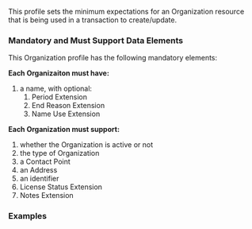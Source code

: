 
This profile sets the minimum expectations for an Organization resource that is being used in a transaction to create/update.

### Mandatory and Must Support Data Elements

This Organization profile has the following mandatory elements:

**Each Organizaiton must have:**

1. a name, with optional:
	1.  Period Extension
	2.  End Reason Extension
	3.  Name Use Extension

**Each Organization must support:**

1.  whether the Organization is active or not
2.  the type of Organization
3.  a Contact Point
4.  an Address
5.  an identifier
6.  License Status Extension
7.  Notes Extension


### Examples

